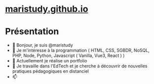 # [maristudy.github.io](https://maristudy.github.io/)

# Présentation
- 👋 Bonjour, je suis @maristudy
- 👀 Je m'intéresse à la programmation ( HTML, CSS, SGBDR, NoSQL, PHP, Node, Python, Javascript ( Vanilla, Vue3, React ) )
- 🌱 Actuellement je réalise un portfolio
- 💞️ Je travaille dans l'EdTech et je cherche à découvrir de nouvelles pratiques pédagogiques en distanciel
- 📫 
 
